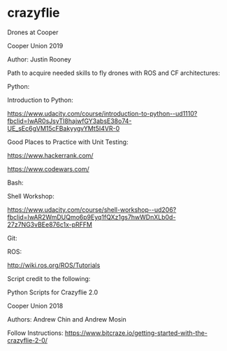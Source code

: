# crazyflie

Drones at Cooper

Cooper Union 2019  

Author: Justin Rooney

Path to acquire needed skills to fly drones with ROS and CF architectures:

Python:

Introduction to Python:

https://www.udacity.com/course/introduction-to-python--ud1110?fbclid=IwAR0sJsyTI8hajwfGY3absE38o74-UE_sEc6gVM15cFBakyygvYMt5I4VR-0

Good Places to Practice with Unit Testing:

https://www.hackerrank.com/

https://www.codewars.com/

Bash:

Shell Workshop: 

https://www.udacity.com/course/shell-workshop--ud206?fbclid=IwAR2WmDUQmo6p9Eyq1fQXz1gs7hwWDnXLb0d-27z7NG3vBEe876c1x-pRFFM

Git:

ROS:

http://wiki.ros.org/ROS/Tutorials

Script credit to the following:

Python Scripts for Crazyflie 2.0

Cooper Union 2018

Authors: Andrew Chin and Andrew Mosin

Follow Instructions: https://www.bitcraze.io/getting-started-with-the-crazyflie-2-0/
